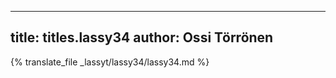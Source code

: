 
---
title: titles.lassy34
author: Ossi Törrönen
---
{% translate_file _lassyt/lassy34/lassy34.md %}